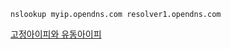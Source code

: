 ```shell
nslookup myip.opendns.com resolver1.opendns.com
```

[고정아이피와 유동아이피](https://www.cho-log.io/87)